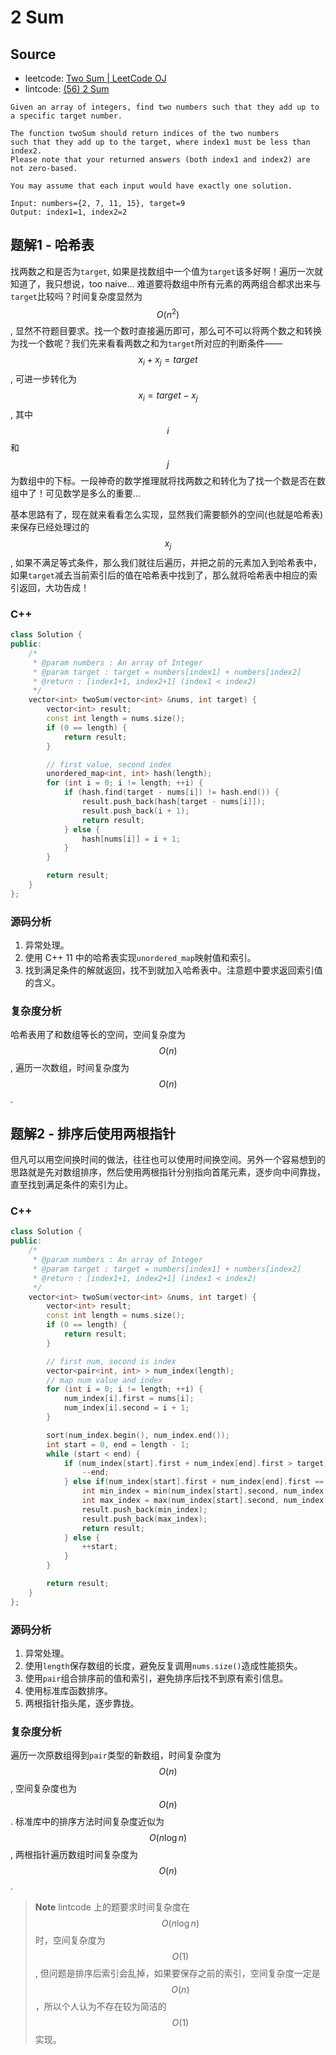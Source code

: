 # 2 Sum

## Source

- leetcode: [Two Sum | LeetCode OJ](https://leetcode.com/problems/two-sum/)
- lintcode: [(56) 2 Sum](http://www.lintcode.com/en/problem/2-sum/)

```
Given an array of integers, find two numbers such that they add up to a specific target number.

The function twoSum should return indices of the two numbers
such that they add up to the target, where index1 must be less than index2.
Please note that your returned answers (both index1 and index2) are not zero-based.

You may assume that each input would have exactly one solution.

Input: numbers={2, 7, 11, 15}, target=9
Output: index1=1, index2=2
```

## 题解1 - 哈希表

找两数之和是否为`target`, 如果是找数组中一个值为`target`该多好啊！遍历一次就知道了，我只想说，too naive... 难道要将数组中所有元素的两两组合都求出来与`target`比较吗？时间复杂度显然为 $$O(n^2)$$, 显然不符题目要求。找一个数时直接遍历即可，那么可不可以将两个数之和转换为找一个数呢？我们先来看看两数之和为`target`所对应的判断条件—— $$x_i + x_j = target$$, 可进一步转化为 $$x_i = target - x_j$$, 其中 $$i$$ 和 $$j$$ 为数组中的下标。一段神奇的数学推理就将找两数之和转化为了找一个数是否在数组中了！可见数学是多么的重要...

基本思路有了，现在就来看看怎么实现，显然我们需要额外的空间(也就是哈希表)来保存已经处理过的 $$x_j$$, 如果不满足等式条件，那么我们就往后遍历，并把之前的元素加入到哈希表中，如果`target`减去当前索引后的值在哈希表中找到了，那么就将哈希表中相应的索引返回，大功告成！

### C++

```c++
class Solution {
public:
    /*
     * @param numbers : An array of Integer
     * @param target : target = numbers[index1] + numbers[index2]
     * @return : [index1+1, index2+1] (index1 < index2)
     */
    vector<int> twoSum(vector<int> &nums, int target) {
        vector<int> result;
        const int length = nums.size();
        if (0 == length) {
            return result;
        }

        // first value, second index
        unordered_map<int, int> hash(length);
        for (int i = 0; i != length; ++i) {
            if (hash.find(target - nums[i]) != hash.end()) {
                result.push_back(hash[target - nums[i]]);
                result.push_back(i + 1);
                return result;
            } else {
                hash[nums[i]] = i + 1;
            }
        }

        return result;
    }
};
```

### 源码分析

1. 异常处理。
2. 使用 C++ 11 中的哈希表实现`unordered_map`映射值和索引。
3. 找到满足条件的解就返回，找不到就加入哈希表中。注意题中要求返回索引值的含义。

### 复杂度分析

哈希表用了和数组等长的空间，空间复杂度为 $$O(n)$$, 遍历一次数组，时间复杂度为 $$O(n)$$.

## 题解2 - 排序后使用两根指针

但凡可以用空间换时间的做法，往往也可以使用时间换空间。另外一个容易想到的思路就是先对数组排序，然后使用两根指针分别指向首尾元素，逐步向中间靠拢，直至找到满足条件的索引为止。

### C++

```c++
class Solution {
public:
    /*
     * @param numbers : An array of Integer
     * @param target : target = numbers[index1] + numbers[index2]
     * @return : [index1+1, index2+1] (index1 < index2)
     */
    vector<int> twoSum(vector<int> &nums, int target) {
        vector<int> result;
        const int length = nums.size();
        if (0 == length) {
            return result;
        }

        // first num, second is index
        vector<pair<int, int> > num_index(length);
        // map num value and index
        for (int i = 0; i != length; ++i) {
            num_index[i].first = nums[i];
            num_index[i].second = i + 1;
        }

        sort(num_index.begin(), num_index.end());
        int start = 0, end = length - 1;
        while (start < end) {
            if (num_index[start].first + num_index[end].first > target) {
                --end;
            } else if(num_index[start].first + num_index[end].first == target) {
                int min_index = min(num_index[start].second, num_index[end].second);
                int max_index = max(num_index[start].second, num_index[end].second);
                result.push_back(min_index);
                result.push_back(max_index);
                return result;
            } else {
                ++start;
            }
        }

        return result;
    }
};
```

### 源码分析

1. 异常处理。
2. 使用`length`保存数组的长度，避免反复调用`nums.size()`造成性能损失。
3. 使用`pair`组合排序前的值和索引，避免排序后找不到原有索引信息。
4. 使用标准库函数排序。
5. 两根指针指头尾，逐步靠拢。

### 复杂度分析

遍历一次原数组得到`pair`类型的新数组，时间复杂度为 $$O(n)$$, 空间复杂度也为 $$O(n)$$. 标准库中的排序方法时间复杂度近似为 $$O(n \log n)$$, 两根指针遍历数组时间复杂度为 $$O(n)$$.

> **Note** lintcode 上的题要求时间复杂度在 $$O(n \log n)$$ 时，空间复杂度为 $$O(1)$$, 但问题是排序后索引会乱掉，如果要保存之前的索引，空间复杂度一定是 $$O(n)$$，所以个人认为不存在较为简洁的 $$O(1)$$ 实现。
